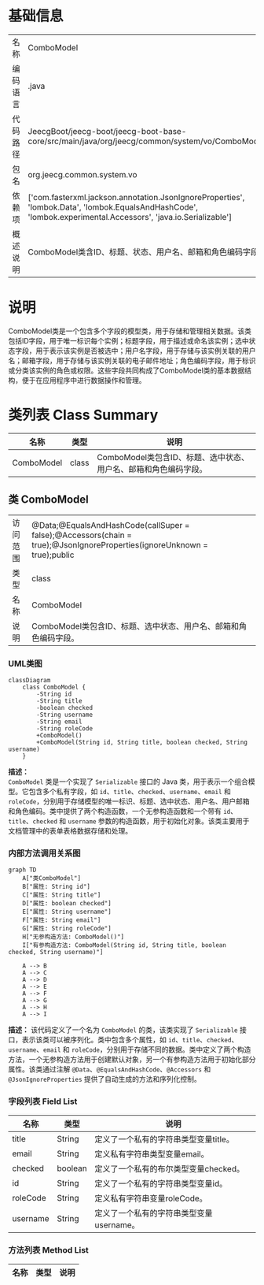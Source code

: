 # 基础信息

|      |      |
|------|------|
| 名称 | ComboModel |
| 编码语言 | .java |
| 代码路径 | JeecgBoot/jeecg-boot/jeecg-boot-base-core/src/main/java/org/jeecg/common/system/vo/ComboModel.java |
| 包名 | org.jeecg.common.system.vo |
| 依赖项 | ['com.fasterxml.jackson.annotation.JsonIgnoreProperties', 'lombok.Data', 'lombok.EqualsAndHashCode', 'lombok.experimental.Accessors', 'java.io.Serializable'] |
| 概述说明 | ComboModel类含ID、标题、状态、用户名、邮箱和角色编码字段。 |

# 说明

ComboModel类是一个包含多个字段的模型类，用于存储和管理相关数据。该类包括ID字段，用于唯一标识每个实例；标题字段，用于描述或命名该实例；选中状态字段，用于表示该实例是否被选中；用户名字段，用于存储与该实例关联的用户名；邮箱字段，用于存储与该实例关联的电子邮件地址；角色编码字段，用于标识或分类该实例的角色或权限。这些字段共同构成了ComboModel类的基本数据结构，便于在应用程序中进行数据操作和管理。

# 类列表 Class Summary

| 名称   | 类型  | 说明 |
|-------|------|-------------|
| ComboModel | class | ComboModel类包含ID、标题、选中状态、用户名、邮箱和角色编码字段。 |



## 类 ComboModel

|      |      |
|------|------|
| 访问范围 | @Data;@EqualsAndHashCode(callSuper = false);@Accessors(chain = true);@JsonIgnoreProperties(ignoreUnknown = true);public |
| 类型 | class |
| 名称 | ComboModel |
| 说明 | ComboModel类包含ID、标题、选中状态、用户名、邮箱和角色编码字段。 |


### UML类图

```mermaid
classDiagram
    class ComboModel {
        -String id
        -String title
        -boolean checked
        -String username
        -String email
        -String roleCode
        +ComboModel()
        +ComboModel(String id, String title, boolean checked, String username)
    }
```

**描述：**  
`ComboModel` 类是一个实现了 `Serializable` 接口的 Java 类，用于表示一个组合模型。它包含多个私有字段，如 `id`、`title`、`checked`、`username`、`email` 和 `roleCode`，分别用于存储模型的唯一标识、标题、选中状态、用户名、用户邮箱和角色编码。类中提供了两个构造函数，一个无参构造函数和一个带有 `id`、`title`、`checked` 和 `username` 参数的构造函数，用于初始化对象。该类主要用于文档管理中的表单表格数据存储和处理。


### 内部方法调用关系图

```mermaid
graph TD
    A["类ComboModel"]
    B["属性: String id"]
    C["属性: String title"]
    D["属性: boolean checked"]
    E["属性: String username"]
    F["属性: String email"]
    G["属性: String roleCode"]
    H["无参构造方法: ComboModel()"]
    I["有参构造方法: ComboModel(String id, String title, boolean checked, String username)"]

    A --> B
    A --> C
    A --> D
    A --> E
    A --> F
    A --> G
    A --> H
    A --> I
```

**描述：**
该代码定义了一个名为 `ComboModel` 的类，该类实现了 `Serializable` 接口，表示该类可以被序列化。类中包含多个属性，如 `id`、`title`、`checked`、`username`、`email` 和 `roleCode`，分别用于存储不同的数据。类中定义了两个构造方法，一个无参构造方法用于创建默认对象，另一个有参构造方法用于初始化部分属性。该类通过注解 `@Data`、`@EqualsAndHashCode`、`@Accessors` 和 `@JsonIgnoreProperties` 提供了自动生成的方法和序列化控制。

### 字段列表 Field List

| 名称  | 类型  | 说明 |
|-------|-------|------|
| title | String | 定义了一个私有的字符串类型变量title。 |
| email | String | 定义私有字符串类型变量email。 |
| checked | boolean | 定义了一个私有的布尔类型变量checked。 |
| id | String | 定义了一个私有的字符串类型变量id。 |
| roleCode | String | 定义私有字符串变量roleCode。 |
| username | String | 定义了一个私有的字符串类型变量username。 |

### 方法列表 Method List

| 名称  | 类型  | 说明 |
|-------|-------|------|





